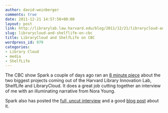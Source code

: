 ```yaml
---
author: david-weinberger
comments: true
date: 2011-12-21 14:57:58+00:00
layout: post
link: http://librarylab.law.harvard.edu/blog/2011/12/21/librarycloud-and-shelflife-on-cbc/
slug: librarycloud-and-shelflife-on-cbc
title: LibraryCloud and ShelfLife on CBC
wordpress_id: 979
categories:
- Library Cloud
- media
- ShelfLife
---
```


The CBC show Spark a couple of days ago ran an [8 minute piece](http://www.cbc.ca/books/2011/12/david-weinberger.html) about the two biggest projects coming out of the Harvard Library Innovation Lab, ShelfLife and LibraryCloud. It does a great job cutting together an interview of me with an illuminating narrative from Nora Young.

Spark also has posted the [full, uncut interview](http://www.cbc.ca/spark/2011/12/full-interview-david-weinberger-on-librarycloud-and-shelflife/) and a good [blog post](http://www.cbc.ca/books/2011/12/david-weinberger.html) about it.
